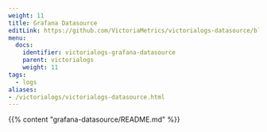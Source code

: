 ```yaml
---
weight: 11
title: Grafana Datasource
editLink: https://github.com/VictoriaMetrics/victorialogs-datasource/blob/main/README.md
menu:
  docs:
    identifier: victorialogs-grafana-datasource
    parent: victorialogs
    weight: 11
tags:
  - logs
aliases:
- /victorialogs/victorialogs-datasource.html
---
```

{{% content "grafana-datasource/README.md" %}}
